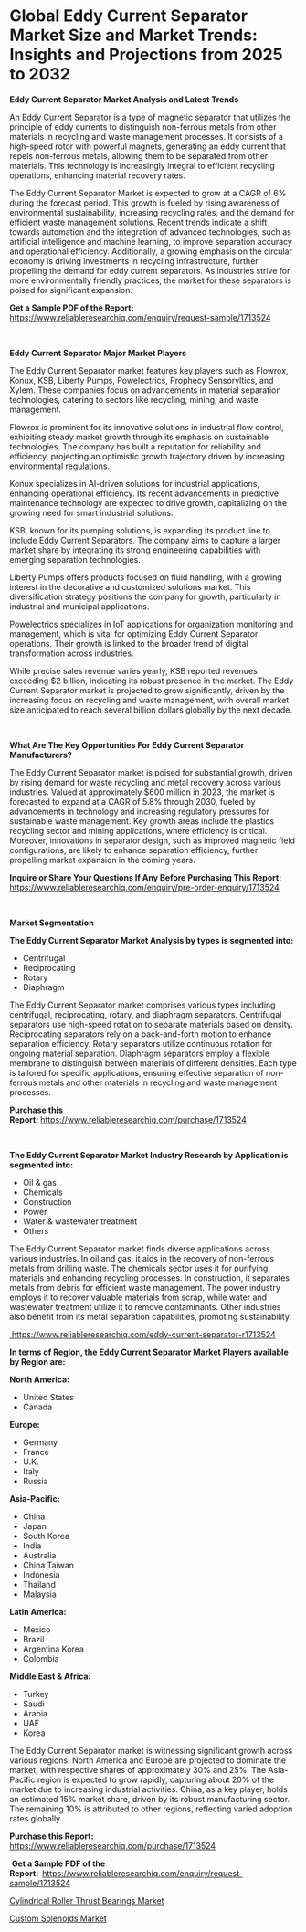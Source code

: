 <p><h1>Global Eddy Current Separator Market Size and Market Trends: Insights and Projections from 2025 to 2032</h1></p><p><strong>Eddy Current Separator Market Analysis and Latest Trends</strong></p>
<p><p>An Eddy Current Separator is a type of magnetic separator that utilizes the principle of eddy currents to distinguish non-ferrous metals from other materials in recycling and waste management processes. It consists of a high-speed rotor with powerful magnets, generating an eddy current that repels non-ferrous metals, allowing them to be separated from other materials. This technology is increasingly integral to efficient recycling operations, enhancing material recovery rates.</p><p>The Eddy Current Separator Market is expected to grow at a CAGR of 6% during the forecast period. This growth is fueled by rising awareness of environmental sustainability, increasing recycling rates, and the demand for efficient waste management solutions. Recent trends indicate a shift towards automation and the integration of advanced technologies, such as artificial intelligence and machine learning, to improve separation accuracy and operational efficiency. Additionally, a growing emphasis on the circular economy is driving investments in recycling infrastructure, further propelling the demand for eddy current separators. As industries strive for more environmentally friendly practices, the market for these separators is poised for significant expansion.</p></p>
<p><strong>Get a Sample PDF of the Report:&nbsp;</strong> <a href="https://www.reliableresearchiq.com/enquiry/request-sample/1713524?utm_campaign=99&utm_medium=2&utm_source=Github&utm_content=ia&utm_term=19022025&utm_id=eddy-current-separator">https://www.reliableresearchiq.com/enquiry/request-sample/1713524</a></p>
<p>&nbsp;</p>
<p><strong>Eddy Current Separator Major Market Players</strong></p>
<p><p>The Eddy Current Separator market features key players such as Flowrox, Konux, KSB, Liberty Pumps, Powelectrics, Prophecy Sensoryltics, and Xylem. These companies focus on advancements in material separation technologies, catering to sectors like recycling, mining, and waste management.</p><p>Flowrox is prominent for its innovative solutions in industrial flow control, exhibiting steady market growth through its emphasis on sustainable technologies. The company has built a reputation for reliability and efficiency, projecting an optimistic growth trajectory driven by increasing environmental regulations.</p><p>Konux specializes in AI-driven solutions for industrial applications, enhancing operational efficiency. Its recent advancements in predictive maintenance technology are expected to drive growth, capitalizing on the growing need for smart industrial solutions.</p><p>KSB, known for its pumping solutions, is expanding its product line to include Eddy Current Separators. The company aims to capture a larger market share by integrating its strong engineering capabilities with emerging separation technologies.</p><p>Liberty Pumps offers products focused on fluid handling, with a growing interest in the decorative and customized solutions market. This diversification strategy positions the company for growth, particularly in industrial and municipal applications.</p><p>Powelectrics specializes in IoT applications for organization monitoring and management, which is vital for optimizing Eddy Current Separator operations. Their growth is linked to the broader trend of digital transformation across industries.</p><p>While precise sales revenue varies yearly, KSB reported revenues exceeding $2 billion, indicating its robust presence in the market. The Eddy Current Separator market is projected to grow significantly, driven by the increasing focus on recycling and waste management, with overall market size anticipated to reach several billion dollars globally by the next decade.</p></p>
<p>&nbsp;</p>
<p><strong>What Are The Key Opportunities For Eddy Current Separator Manufacturers?</strong></p>
<p><p>The Eddy Current Separator market is poised for substantial growth, driven by rising demand for waste recycling and metal recovery across various industries. Valued at approximately $600 million in 2023, the market is forecasted to expand at a CAGR of 5.8% through 2030, fueled by advancements in technology and increasing regulatory pressures for sustainable waste management. Key growth areas include the plastics recycling sector and mining applications, where efficiency is critical. Moreover, innovations in separator design, such as improved magnetic field configurations, are likely to enhance separation efficiency, further propelling market expansion in the coming years.</p></p>
<p><strong>Inquire or Share Your Questions If Any Before Purchasing This Report:</strong> <a href="https://www.reliableresearchiq.com/enquiry/pre-order-enquiry/1713524?utm_campaign=99&utm_medium=2&utm_source=Github&utm_content=ia&utm_term=19022025&utm_id=eddy-current-separator">https://www.reliableresearchiq.com/enquiry/pre-order-enquiry/1713524</a></p>
<p>&nbsp;</p>
<p><strong>Market Segmentation</strong></p>
<p><strong>The Eddy Current Separator Market Analysis by types is segmented into:</strong></p>
<p><ul><li>Centrifugal</li><li>Reciprocating</li><li>Rotary</li><li>Diaphragm</li></ul></p>
<p><p>The Eddy Current Separator market comprises various types including centrifugal, reciprocating, rotary, and diaphragm separators. Centrifugal separators use high-speed rotation to separate materials based on density. Reciprocating separators rely on a back-and-forth motion to enhance separation efficiency. Rotary separators utilize continuous rotation for ongoing material separation. Diaphragm separators employ a flexible membrane to distinguish between materials of different densities. Each type is tailored for specific applications, ensuring effective separation of non-ferrous metals and other materials in recycling and waste management processes.</p></p>
<p><strong>Purchase this Report:&nbsp;</strong><a href="https://www.reliableresearchiq.com/purchase/1713524?utm_campaign=99&utm_medium=2&utm_source=Github&utm_content=ia&utm_term=19022025&utm_id=eddy-current-separator">https://www.reliableresearchiq.com/purchase/1713524</a></p>
<p>&nbsp;</p>
<p><strong>The Eddy Current Separator Market Industry Research by Application is segmented into:</strong></p>
<p><ul><li>Oil & gas</li><li>Chemicals</li><li>Construction</li><li>Power</li><li>Water & wastewater treatment</li><li>Others</li></ul></p>
<p><p>The Eddy Current Separator market finds diverse applications across various industries. In oil and gas, it aids in the recovery of non-ferrous metals from drilling waste. The chemicals sector uses it for purifying materials and enhancing recycling processes. In construction, it separates metals from debris for efficient waste management. The power industry employs it to recover valuable materials from scrap, while water and wastewater treatment utilize it to remove contaminants. Other industries also benefit from its metal separation capabilities, promoting sustainability.</p></p>
<p><a href="https://www.reliableresearchiq.com/eddy-current-separator-r1713524?utm_campaign=99&utm_medium=2&utm_source=Github&utm_content=ia&utm_term=19022025&utm_id=eddy-current-separator">&nbsp;https://www.reliableresearchiq.com/eddy-current-separator-r1713524</a></p>
<p><strong>In terms of Region, the Eddy Current Separator Market Players available by Region are:</strong></p>
<p>
    <p> <strong> North America: </strong>
        <ul>
            <li>United States</li>
            <li>Canada</li>
        </ul>
        </p> 
    <p> <strong> Europe: </strong>
        <ul>
            <li>Germany</li>
            <li>France</li>
            <li>U.K.</li>
            <li>Italy</li>
            <li>Russia</li>
        </ul>
        </p> 
    <p> <strong> Asia-Pacific: </strong>
        <ul>
            <li>China</li>
            <li>Japan</li>
            <li>South Korea</li>
            <li>India</li>
            <li>Australia</li>
            <li>China Taiwan</li>
            <li>Indonesia</li>
            <li>Thailand</li>
            <li>Malaysia</li>
        </ul>
        </p> 
    <p> <strong> Latin America: </strong>
        <ul>
            <li>Mexico</li>
            <li>Brazil</li>
            <li>Argentina Korea</li>
            <li>Colombia</li>
        </ul>
        </p> 
    <p> <strong> Middle East & Africa: </strong>
        <ul>
            <li>Turkey</li>
            <li>Saudi</li>
            <li>Arabia</li>
            <li>UAE</li>
            <li>Korea</li>
        </ul>
    </p>
    </p>
<p><p>The Eddy Current Separator market is witnessing significant growth across various regions. North America and Europe are projected to dominate the market, with respective shares of approximately 30% and 25%. The Asia-Pacific region is expected to grow rapidly, capturing about 20% of the market due to increasing industrial activities. China, as a key player, holds an estimated 15% market share, driven by its robust manufacturing sector. The remaining 10% is attributed to other regions, reflecting varied adoption rates globally.</p></p>
<p><strong>Purchase this Report: </strong><a href="https://www.reliableresearchiq.com/purchase/1713524?utm_campaign=99&utm_medium=2&utm_source=Github&utm_content=ia&utm_term=19022025&utm_id=eddy-current-separator">https://www.reliableresearchiq.com/purchase/1713524</a></p>
<p>&nbsp;<strong>Get a Sample PDF of the Report:&nbsp;&nbsp;</strong><a href="https://www.reliableresearchiq.com/enquiry/request-sample/1713524?utm_campaign=99&utm_medium=2&utm_source=Github&utm_content=ia&utm_term=19022025&utm_id=eddy-current-separator">https://www.reliableresearchiq.com/enquiry/request-sample/1713524</a></p>
<p><strong></strong></p>
<p><p><a href="https://github.com/kryshaprilbb/Market-Research-Report-List-1/blob/main/cylindrical-roller-thrust-bearings-market.md?utm_campaign=99&utm_medium=2&utm_source=Github&utm_content=ia&utm_term=19022025&utm_id=eddy-current-separator">Cylindrical Roller Thrust Bearings Market</a></p><p><a href="https://github.com/kolffmaris58/Market-Research-Report-List-1/blob/main/custom-solenoids-market.md?utm_campaign=99&utm_medium=2&utm_source=Github&utm_content=ia&utm_term=19022025&utm_id=eddy-current-separator">Custom Solenoids Market</a></p></p>